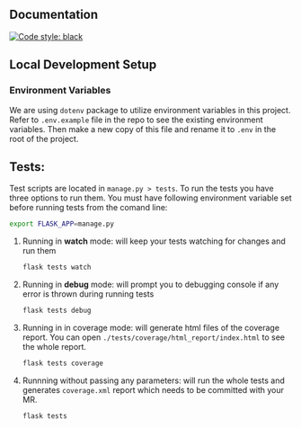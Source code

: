 ## Documentation

[![Code style: black](https://img.shields.io/badge/code%20style-black-000000.svg)](https://github.com/psf/black)

## Local Development Setup

### Environment Variables

We are using `dotenv` package to utilize environment variables in this project. Refer to `.env.example` file in the repo to see the existing environment variables. Then make a new copy of this file and rename it to `.env` in the root of the project.

## Tests:

Test scripts are located in `manage.py > tests`. To run the tests you have three options to run them. You must have following environment variable set before running tests from the comand line:

```bash
export FLASK_APP=manage.py

```

1. Running in **watch** mode: will keep your tests watching for changes and run them
   ```bash
   flask tests watch
   ```
2. Running in **debug** mode: will prompt you to debugging console if any error is thrown during running tests
   ```bash
   flask tests debug
   ```
3. Running in in coverage mode: will generate html files of the coverage report. You can open `./tests/coverage/html_report/index.html` to see the whole report.

   ```bash
   flask tests coverage
   ```

4. Runnning without passing any parameters: will run the whole tests and generates `coverage.xml` report which needs to be committed with your MR.
   ```bash
   flask tests
   ```
